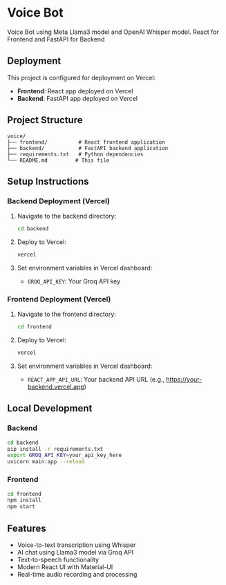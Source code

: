 # Voice Bot

Voice Bot using Meta Llama3 model and OpenAI Whisper model.
React for Frontend and FastAPI for Backend

## Deployment

This project is configured for deployment on Vercel:

- **Frontend**: React app deployed on Vercel
- **Backend**: FastAPI app deployed on Vercel

## Project Structure

```
voice/
├── frontend/          # React frontend application
├── backend/           # FastAPI backend application
├── requirements.txt   # Python dependencies
└── README.md         # This file
```

## Setup Instructions

### Backend Deployment (Vercel)

1. Navigate to the backend directory:
   ```bash
   cd backend
   ```

2. Deploy to Vercel:
   ```bash
   vercel
   ```

3. Set environment variables in Vercel dashboard:
   - `GROQ_API_KEY`: Your Groq API key

### Frontend Deployment (Vercel)

1. Navigate to the frontend directory:
   ```bash
   cd frontend
   ```

2. Deploy to Vercel:
   ```bash
   vercel
   ```

3. Set environment variables in Vercel dashboard:
   - `REACT_APP_API_URL`: Your backend API URL (e.g., https://your-backend.vercel.app)

## Local Development

### Backend
```bash
cd backend
pip install -r requirements.txt
export GROQ_API_KEY=your_api_key_here
uvicorn main:app --reload
```

### Frontend
```bash
cd frontend
npm install
npm start
```

## Features

- Voice-to-text transcription using Whisper
- AI chat using Llama3 model via Groq API
- Text-to-speech functionality
- Modern React UI with Material-UI
- Real-time audio recording and processing
